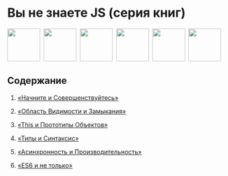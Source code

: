 # Вы не знаете JS (серия книг) 

 <img src="up %26 going/cover.jpg" width="75">&nbsp;
 <img src="scope %26 closures/cover.jpg" width="75">&nbsp;
 <img src="this %26 object prototypes/cover.jpg" width="75">&nbsp;
 <img src="types %26 grammar/cover.jpg" width="75">&nbsp;
 <img src="async %26 performance/cover.jpg" width="75">&nbsp;
 <img src="es6 %26 beyond/cover.jpg" width="75"> 

## Содержание

1. [«Начните и Совершенствуйтесь»](up%20%26%20going/README.md#Вы-не-знаете-js-Начните-и-Совершенствуйтесь)  

2. [«Область Видимости и Замыкания»](scope%20%26%20closures/README.md#Вы-не-знаете-js-Область-видимости-и-замыкания) 

3. [«This и Прототипы Объектов»](this%20%26%20object%20prototypes/README.md#you-dont-know-js-this--object-prototypes) 

4. [«Типы и Синтаксис»](types%20%26%20grammar/README.md#you-dont-know-js-types--grammar) 

5. [«Асинхронность и Производительность»](async%20%26%20performance/README.md#you-dont-know-js-async--performance) 

6. [«ES6 и не только»](es6%20%26%20beyond/README.md#you-dont-know-js-es6--beyond) 

 
